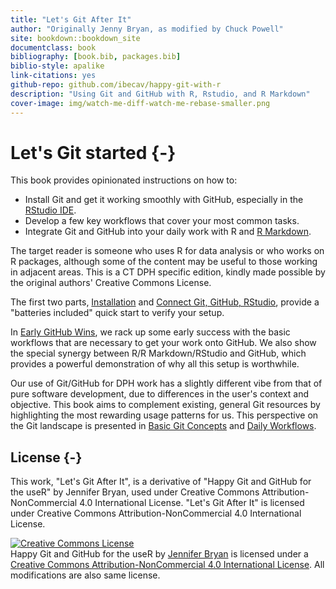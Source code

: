 ```yaml
--- 
title: "Let's Git After It"
author: "Originally Jenny Bryan, as modified by Chuck Powell"
site: bookdown::bookdown_site
documentclass: book
bibliography: [book.bib, packages.bib]
biblio-style: apalike
link-citations: yes
github-repo: github.com/ibecav/happy-git-with-r
description: "Using Git and GitHub with R, Rstudio, and R Markdown"
cover-image: img/watch-me-diff-watch-me-rebase-smaller.png
---
```


# Let's Git started {-}

This book provides opinionated instructions on how to:

  * Install Git and get it working smoothly with GitHub, especially in the 
    [RStudio IDE](https://www.rstudio.com/products/rstudio/).
  * Develop a few key workflows that cover your most common tasks.
  * Integrate Git and GitHub into your daily work with R and 
    [R Markdown](https://rmarkdown.rstudio.com).
  
The target reader is someone who uses R for data analysis or who works on R
packages, although some of the content may be useful to those working in
adjacent areas. This is a CT DPH specific edition, kindly made possible
by the original authors' Creative Commons License.

The first two parts, [Installation](#install-intro) and 
[Connect Git, GitHub, RStudio](#connect-intro), provide a "batteries included"
quick start to verify your setup.

In [Early GitHub Wins](#usage-intro), we rack up some early success with the
basic workflows that are necessary to get your work onto GitHub. We also show
the special synergy between R/R Markdown/RStudio and GitHub, which provides a
powerful demonstration of why all this setup is worthwhile.

Our use of Git/GitHub for DPH work has a slightly different vibe from that of
pure software development, due to differences in the user's context and
objective. This book aims to complement existing, general Git resources by
highlighting the most rewarding usage patterns for us. This
perspective on the Git landscape is presented in 
[Basic Git Concepts](#git-intro) and [Daily Workflows](#workflows-intro).

## License {-}

This work, "Let's Git After It", is a derivative of "Happy Git and GitHub for
the useR" by Jennifer Bryan, used under Creative Commons
Attribution-NonCommercial 4.0 International License. "Let's Git After It" is
licensed under Creative Commons Attribution-NonCommercial 4.0 International
License.

<a rel="license" href="http://creativecommons.org/licenses/by-nc/4.0/"><img alt="Creative Commons License" style="border-width:0" src="https://i.creativecommons.org/l/by-nc/4.0/88x31.png" /></a><br /><span xmlns:dct="http://purl.org/dc/terms/" property="dct:title">Happy Git and GitHub for the useR</span> by <a xmlns:cc="http://creativecommons.org/ns#" href="https://github.com/jennybc/happy-git-with-r" property="cc:attributionName" rel="cc:attributionURL">Jennifer Bryan</a> is licensed under a <a rel="license" href="http://creativecommons.org/licenses/by-nc/4.0/">Creative Commons Attribution-NonCommercial 4.0 International License</a>.  All modifications are also same license.


